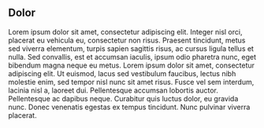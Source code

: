 ## Dolor

Lorem ipsum dolor sit amet, consectetur adipiscing elit. Integer nisl orci,
placerat eu vehicula eu, consectetur non risus. Praesent tincidunt, metus sed
viverra elementum, turpis sapien sagittis risus, ac cursus ligula tellus et
nulla. Sed convallis, est et accumsan iaculis, ipsum odio pharetra nunc, eget
bibendum magna neque eu metus. Lorem ipsum dolor sit amet, consectetur
adipiscing elit. Ut euismod, lacus sed vestibulum faucibus, lectus nibh
molestie enim, sed tempor nisl nunc sit amet risus. Fusce vel sem interdum,
lacinia nisl a, laoreet dui. Pellentesque accumsan lobortis auctor.
Pellentesque ac dapibus neque. Curabitur quis luctus dolor, eu gravida nunc.
Donec venenatis egestas ex tempus tincidunt. Nunc pulvinar viverra placerat.
